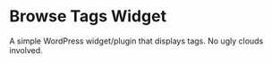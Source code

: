 Browse Tags Widget
===

A simple WordPress widget/plugin that displays tags. No ugly clouds involved.

